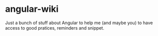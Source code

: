 # angular-wiki

 Just a bunch of stuff about Angular to help me (and maybe you) to have access to good pratices, reminders and snippet.
